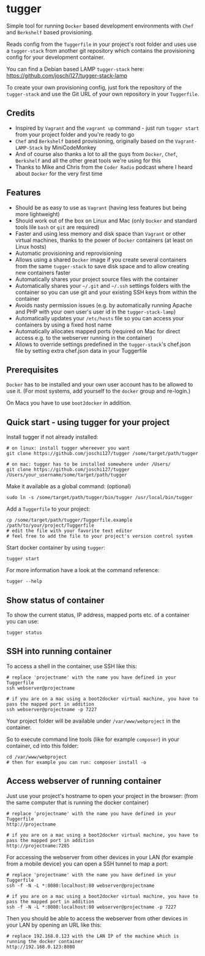 tugger
======

Simple tool for running `Docker` based development environments with `Chef` and `Berkshelf` based provisioning.

Reads config from the `Tuggerfile` in your project's root folder and uses use a `tugger-stack` from another git
repository which contains the provisioning config for your development container.

You can find a Debian based LAMP `tugger-stack` here: https://github.com/joschi127/tugger-stack-lamp

To create your own provisioning config, just fork the repository of the `tugger-stack` and use the Git URL of your
own repository in your `Tuggerfile`.

Credits
-------

* Inspired by `Vagrant` and the `vagrant up` command - just run `tugger start` from your project folder and you're
ready to go
* `Chef` and `Berkshelf` based provisioning, originally based on the `Vagrant-LAMP-Stack` by MiniCodeMonkey
* And of course also thanks a lot to all the guys from `Docker`, `Chef`, `Berkshelf` and all the other great tools
we're using for this
* Thanks to Mike and Chris from the `Coder Radio` podcast where I heard about `Docker` for the very first time

Features
--------

* Should be as easy to use as `Vagrant` (having less features but being more lightweight)
* Should work out of the box on Linux and Mac (only `Docker` and standard tools lile `bash` or `git` are required)
* Faster and using less memory and disk space than `Vagrant` or other virtual machines, thanks to the power of
`Docker` containers (at least on Linux hosts)
* Automatic provisioning and reprovisioning
* Allows using a shared `Docker` image if you create several containers from the same `tugger-stack` to save disk
space and to allow creating new containers faster
* Automatically shares your project source files with the container
* Automatically shares your `~/.git` and `~/.ssh` settings folders with the container so you can use git and your
existing SSH keys from within the container
* Avoids nasty permission issues (e.g. by automatically running Apache and PHP with your own user's user id in
the `tugger-stack-lamp`)
* Automatically updates your `/etc/hosts` file so you can access your containers by using a fixed host name
* Automatically allocates mapped ports (required on Mac for direct access e.g. to the webserver running in the
container)
* Allows to override settings predefined in the `tugger-stack`'s chef.json file by setting extra chef.json data
in your Tuggerfile

Prerequisites
-------------

`Docker` has to be installed and your own user account has to be allowed to use it. (For most systems, add yourself
to the `docker` group and re-login.)

On Macs you have to use `boot2docker` in addition.

Quick start - using tugger for your project
-------------------------------------------

Install tugger if not already installed:

    # on linux: install tugger whereever you want
    git clone https://github.com/joschi127/tugger /some/target/path/tugger

    # on mac: tugger has to be installed somewhere under /Users/
    git clone https://github.com/joschi127/tugger /Users/your_username/some/target/path/tugger

Make it available as a global command: (optional)

    sudo ln -s /some/target/path/tugger/bin/tugger /usr/local/bin/tugger

Add a `Tuggerfile` to your project:

    cp /some/target/path/tugger/Tuggerfile.example /path/to/your/project/Tuggerfile
    # edit the file with your favorite text editor
    # feel free to add the file to your project's version control system

Start docker container by using `tugger`:

    tugger start

For more information have a look at the command reference:

    tugger --help

Show status of container
------------------------

To show the current status, IP address, mapped ports etc. of a container you can use:

    tugger status

SSH into running container
--------------------------

To access a shell in the container, use SSH like this:

    # replace 'projectname' with the name you have defined in your Tuggerfile
    ssh webserver@projectname
    
    # if you are on a mac using a boot2docker virtual machine, you have to pass the mapped port in addition
    ssh webserver@projectname -p 7227

Your project folder will be available under `/var/www/webproject` in the container.

So to execute command line tools (like for example `composer`) in your container, cd into this folder:

    cd /var/www/webproject
    # then for example you can run: composer install -o

Access webserver of running container
-------------------------------------

Just use your project's hostname to open your project in the browser: (from the same computer that is running the docker container)

    # replace 'projectname' with the name you have defined in your Tuggerfile
    http://projectname
    
    # if you are on a mac using a boot2docker virtual machine, you have to pass the mapped port in addition
    http://projectname:7285

For accessing the webserver from other devices in your LAN (for example from a mobile device) you can open a SSH tunnel to map a port:

    # replace 'projectname' with the name you have defined in your Tuggerfile
    ssh -f -N -L *:8080:localhost:80 webserver@projectname
    
    # if you are on a mac using a boot2docker virtual machine, you have to pass the mapped port in addition
    ssh -f -N -L *:8080:localhost:80 webserver@projectname -p 7227

Then you should be able to access the webserver from other devices in your LAN by opening an URL like this:

    # replace 192.168.0.123 with the LAN IP of the machine which is running the docker container
    http://192.168.0.123:8080

